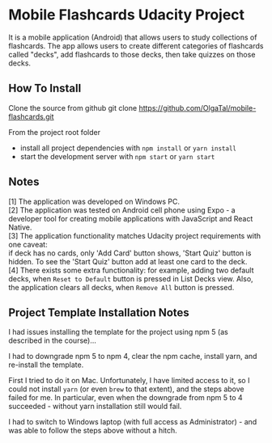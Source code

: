 # Mobile Flashcards Udacity Project
It is a mobile application (Android) that allows users to study collections of flashcards. The app allows users to create different categories of flashcards called "decks", add flashcards to those decks, then take quizzes on those decks.

## How To Install
Clone the source from github
git clone https://github.com/OlgaTal/mobile-flashcards.git

From the project root folder
* install all project dependencies with `npm install` or `yarn install`
* start the development server with `npm start` or `yarn start`

## Notes
[1] The application was developed on Windows PC. <br/>
[2] The application was tested on Android cell phone using Expo - a developer tool for 
creating mobile applications with JavaScript and React Native. <br/>
[3] The application functionality matches Udacity project requirements with one caveat:<br/>
if deck has no cards, only 'Add Card' button shows, 'Start Quiz' button is hidden. 
To see the 'Start Quiz' button add at least one card to the deck.<br />
[4] There exists some extra functionality: for example, adding two default decks, when `Reset to Default` 
button is pressed in List Decks view. Also, the application clears all decks, 
when `Remove All` button is pressed.

## Project Template Installation Notes

I had issues installing the template for the project using npm 5 (as described in the course)... 

I had to downgrade npm 5 to npm 4, clear the npm cache, install yarn, and re-install the template. 

First I tried to do it on Mac. Unfortunately, I have limited access to it, 
so I could not install `yarn` (or even `brew` to that extent), and the steps above failed for me. 
In particular, even when the downgrade from npm 5 to 4 succeeded - 
without yarn installation still would fail.

I had to switch to Windows laptop (with full access as Administrator) - and was able to follow the steps 
above without a hitch. 


